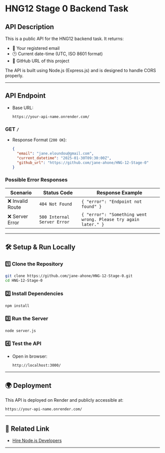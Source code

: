 # HNG12 Stage 0 Backend Task

## API Description

This is a public API for the HNG12 backend task. It returns:

- 📧 Your registered email
- 🕒 Current date-time (UTC, ISO 8601 format)
- 🔗 GitHub URL of this project

The API is built using Node.js (Express.js) and is designed to handle CORS properly.

---

## API Endpoint

- Base URL:
  ```
  https://your-api-name.onrender.com/
  ```

### GET `/`

- Response Format (`200 OK`):
  ```json
  {
    "email": "jane.eloundou@gmail.com",
    "current_datetime": "2025-01-30T09:30:00Z",
    "github_url": "https://github.com/jane-ahone/HNG-12-Stage-0"
  }
  ```

### Possible Error Responses

| Scenario         | Status Code                 | Response Example                                               |
| ---------------- | --------------------------- | -------------------------------------------------------------- |
| ❌ Invalid Route | `404 Not Found`             | `{ "error": "Endpoint not found" }`                            |
| ❌ Server Error  | `500 Internal Server Error` | `{ "error": "Something went wrong. Please try again later." }` |

---

## 🛠 Setup & Run Locally

### 1️⃣ Clone the Repository

```bash
git clone https://github.com/jane-ahone/HNG-12-Stage-0.git
cd HNG-12-Stage-0
```

### 2️⃣ Install Dependencies

```bash
npm install
```

### 3️⃣ Run the Server

```bash
node server.js
```

### 4️⃣ Test the API

- Open in browser:
  ```
  http://localhost:3000/
  ```

---

## 🌍 Deployment

This API is deployed on Render and publicly accessible at:

```
https://your-api-name.onrender.com/
```

---

## 🔗 Related Link

- [Hire Node.js Developers](https://hng.tech/hire/nodejs-developers)

---
